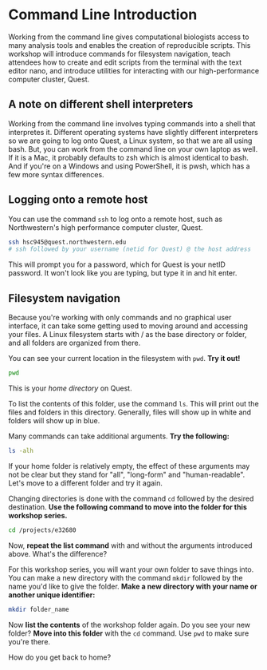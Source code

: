 # Command Line Introduction

Working from the command line gives computational biologists access to many analysis 
tools and enables the creation of reproducible scripts. This workshop will introduce 
commands for filesystem navigation, teach attendees how to create and edit scripts from 
the terminal with the text editor nano, and introduce utilities for interacting with our 
high-performance computer cluster, Quest.

## A note on different shell interpreters

Working from the command line involves typing commands into a shell that interpretes it. 
Different operating systems have slightly different interpreters so we are going to log
onto Quest, a Linux system, so that we are all using bash. But, you can work from the 
command line on your own laptop as well. If it is a Mac, it probably defaults to zsh 
which is almost identical to bash. And if you're on a Windows and using PowerShell, it is 
pwsh, which has a few more syntax differences.

## Logging onto a remote host

You can use the command `ssh` to log onto a remote host, such as Northwestern's high 
performance computer cluster, Quest.

```bash
ssh hsc945@quest.northwestern.edu
# ssh followed by your username (netid for Quest) @ the host address
```

This will prompt you for a password, which for Quest is your netID password. It won't 
look like you are typing, but type it in and hit enter.

## Filesystem navigation

Because you're working with only commands and no graphical user interface, it can take 
some getting used to moving around and accessing your files. A Linux filesystem starts 
with / as the base directory or folder, and all folders are organized from there.

You can see your current location in the filesystem with `pwd`. **Try it out!**

```bash
pwd
```

This is your *home directory* on Quest.

To list the contents of this folder, use the command `ls`. This will print out the 
files and folders in this directory. Generally, files will show up in white and 
folders will show up in blue.

Many commands can take additional arguments. **Try the following:**

```bash
ls -alh
```

If your home folder is relatively empty, the effect of these arguments may not be 
clear but they stand for "all", "long-form" and "human-readable". Let's move to a 
different folder and try it again. 

Changing directories is done with the command `cd` followed by the desired destination. 
**Use the following command to move into the folder for this workshop series.**

```bash
cd /projects/e32680
```

Now, **repeat the list command** with and without the arguments introduced above.
What's the difference?

For this workshop series, you will want your own folder to save things into. You can 
make a new directory with the command `mkdir` followed by the name you'd like to give
the folder. **Make a new directory with your name or another unique identifier:**

```bash
mkdir folder_name
```
Now **list the contents** of the workshop folder again. Do you see your new folder?
**Move into this folder** with the `cd` command. Use `pwd` to make sure you're there.

How do you get back to home?


